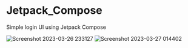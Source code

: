 # Jetpack_Compose

Simple login UI using Jetpack Compose

![Screenshot 2023-03-26 233127](https://user-images.githubusercontent.com/98586425/227803033-0586f4e1-b769-4e32-8de3-51f83f9618c6.png)
![Screenshot 2023-03-27 014402](https://user-images.githubusercontent.com/98586425/227809472-88efdd02-9c5d-4f20-b4bf-5b4c4b162834.png)
